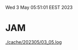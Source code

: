 Wed  3 May 05:51:01 EEST 2023
# JAM
<a href='./cache/202305/03_05.log'>./cache/202305/03_05.log</a>
